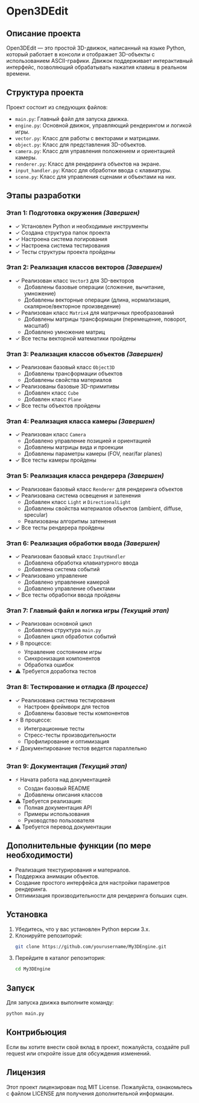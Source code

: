# Open3DEdit

## Описание проекта
Open3DEdit — это простой 3D-движок, написанный на языке Python, который работает в консоли и отображает 3D-объекты с использованием ASCII-графики. Движок поддерживает интерактивный интерфейс, позволяющий обрабатывать нажатия клавиш в реальном времени.

## Структура проекта
Проект состоит из следующих файлов:
- `main.py`: Главный файл для запуска движка.
- `engine.py`: Основной движок, управляющий рендерингом и логикой игры.
- `vector.py`: Класс для работы с векторами и матрицами.
- `object.py`: Класс для представления 3D-объектов.
- `camera.py`: Класс для управления положением и ориентацией камеры.
- `renderer.py`: Класс для рендеринга объектов на экране.
- `input_handler.py`: Класс для обработки ввода с клавиатуры.
- `scene.py`: Класс для управления сценами и объектами на них.

## Этапы разработки

### Этап 1: Подготовка окружения *(Завершен)*
- ✓ Установлен Python и необходимые инструменты
- ✓ Создана структура папок проекта
- ✓ Настроена система логирования
- ✓ Настроена система тестирования
- ✓ Тесты структуры проекта пройдены

### Этап 2: Реализация классов векторов *(Завершен)*
- ✓ Реализован класс `Vector3` для 3D-векторов
  - Добавлены базовые операции (сложение, вычитание, умножение)
  - Добавлены векторные операции (длина, нормализация, скалярное/векторное произведение)
- ✓ Реализован класс `Matrix4` для матричных преобразований
  - Добавлены матрицы трансформации (перемещение, поворот, масштаб)
  - Добавлено умножение матриц
- ✓ Все тесты векторной математики пройдены

### Этап 3: Реализация классов объектов *(Завершен)*
- ✓ Реализован базовый класс `Object3D`
  - Добавлены трансформации объектов
  - Добавлены свойства материалов
- ✓ Реализованы базовые 3D-примитивы
  - Добавлен класс `Cube`
  - Добавлен класс `Plane`
- ✓ Все тесты объектов пройдены

### Этап 4: Реализация класса камеры *(Завершен)*
- ✓ Реализован класс `Camera`
  - Добавлено управление позицией и ориентацией
  - Добавлены матрицы вида и проекции
  - Добавлены параметры камеры (FOV, near/far planes)
- ✓ Все тесты камеры пройдены

### Этап 5: Реализация класса рендерера *(Завершен)*
- ✓ Реализован базовый класс `Renderer` для рендеринга объектов
- ✓ Реализована система освещения и затенения
  - Добавлен класс `Light` и `DirectionalLight`
  - Добавлены свойства материалов объектов (ambient, diffuse, specular)
  - Реализованы алгоритмы затенения
- ✓ Все тесты рендерера пройдены

### Этап 6: Реализация обработки ввода *(Завершен)*
- ✓ Реализован базовый класс `InputHandler`
  - Добавлена обработка клавиатурного ввода
  - Добавлена система событий
- ✓ Реализовано управление
  - Добавлено управление камерой
  - Добавлено управление объектами
- ✓ Все тесты обработки ввода пройдены

### Этап 7: Главный файл и логика игры *(Текущий этап)*
- ✓ Реализован основной цикл
  - Добавлена структура `main.py`
  - Добавлен цикл обработки событий
- ⚡ В процессе:
  - Управление состоянием игры
  - Синхронизация компонентов
  - Обработка ошибок
- ⚠️ Требуется доработка тестов

### Этап 8: Тестирование и отладка *(В процессе)*
- ✓ Реализована система тестирования
  - Настроен фреймворк для тестов
  - Добавлены базовые тесты компонентов
- ⚡ В процессе:
  - Интеграционные тесты
  - Стресс-тесты производительности
  - Профилирование и оптимизация
- ⚡ Документирование тестов ведется параллельно

### Этап 9: Документация *(Текущий этап)*
- ⚡ Начата работа над документацией
  - Создан базовый README
  - Добавлены описания классов
- ⚠️ Требуется реализация:
  - Полная документация API
  - Примеры использования
  - Руководство пользователя
- ⚠️ Требуется перевод документации

## Дополнительные функции (по мере необходимости)
- Реализация текстурирования и материалов.
- Поддержка анимации объектов.
- Создание простого интерфейса для настройки параметров рендеринга.
- Оптимизация производительности для рендеринга больших сцен.

## Установка
1. Убедитесь, что у вас установлен Python версии 3.x.
2. Клонируйте репозиторий:
   ```bash
   git clone https://github.com/yourusername/My3DEngine.git
   ```
3. Перейдите в каталог репозитория:
   ```bash
   cd My3DEngine
   ```

## Запуск
Для запуска движка выполните команду:
   ```bash
   python main.py
   ```

## Контрибьюция
Если вы хотите внести свой вклад в проект, пожалуйста, создайте pull request или откройте issue для обсуждения изменений.

## Лицензия
Этот проект лицензирован под MIT License. Пожалуйста, ознакомьтесь с файлом LICENSE для получения дополнительной информации.